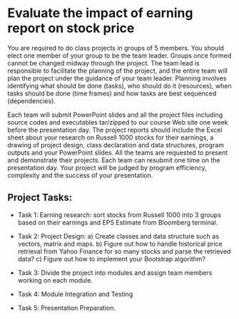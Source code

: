 # Evaluate the impact of earning report on stock price

You are required to do class projects in groups of 5 members. You should elect one member of your group to be the team leader. Groups once formed cannot be changed midway through the project. The team lead is responsible to facilitate the planning of the project, and the entire team will plan the project under the guidance of your team leader. Planning involves identifying what should be done (tasks), who should do it (resources), when tasks should be done (time frames) and how tasks are best sequenced (dependencies). 
 
Each team will submit PowerPoint slides and all the project files including source codes and executables tar/zipped to our course Web site one week before the presentation day. The project reports should include the Excel sheet about your research on Russell 1000 stocks for their earnings, a drawing of project design, class declaration and data structures, program outputs and your PowerPoint slides. All the teams are requested to present and demonstrate their projects. Each team can resubmit one time on the presentation day. Your project will be judged by program efficiency, complexity and the success of your presentation. 
 

## Project Tasks:
 
* Task 1: Earning research: sort stocks from Russell 1000 into 3 groups based on their earnings and EPS Estimate from Bloomberg terminal. 
 
* Task 2: Project Design: a) Create classes and data structure such as vectors, matrix and maps. b) Figure out how to handle historical price retrieval from Yahoo Finance for so many stocks and parse the retrieved data? c) Figure out how to implement your Bootstrap algorithm? 
 
* Task 3: Divide the project into modules and assign team members working on each module. 
 
* Task 4: Module Integration and Testing 
 
* Task 5: Presentation Preparation.
